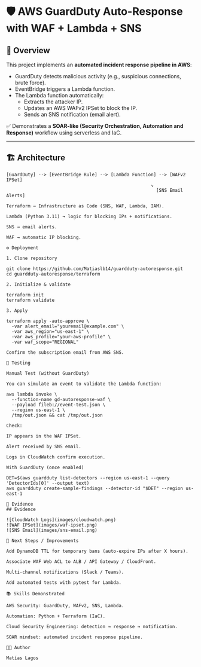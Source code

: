 # 🛡️ AWS GuardDuty Auto-Response with WAF + Lambda + SNS

## 🚀 Overview
This project implements an **automated incident response pipeline in AWS**:
- GuardDuty detects malicious activity (e.g., suspicious connections, brute force).
- EventBridge triggers a Lambda function.
- The Lambda function automatically:
  - Extracts the attacker IP.
  - Updates an AWS WAFv2 IPSet to block the IP.
  - Sends an SNS notification (email alert).

✅ Demonstrates a **SOAR-like (Security Orchestration, Automation and Response)** workflow using serverless and IaC.

---

## 🏗️ Architecture

```text
[GuardDuty] --> [EventBridge Rule] --> [Lambda Function] --> [WAFv2 IPSet]
                                                      ↘
                                                        [SNS Email Alerts]

Terraform → Infrastructure as Code (SNS, WAF, Lambda, IAM).

Lambda (Python 3.11) → logic for blocking IPs + notifications.

SNS → email alerts.

WAF → automatic IP blocking.

⚙️ Deployment

1. Clone repository

git clone https://github.com/Matiaslb14/guardduty-autoresponse.git
cd guardduty-autoresponse/terraform

2. Initialize & validate

terraform init
terraform validate

3. Apply

terraform apply -auto-approve \
  -var alert_email="youremail@example.com" \
  -var aws_region="us-east-1" \
  -var aws_profile="your-aws-profile" \
  -var waf_scope="REGIONAL"

Confirm the subscription email from AWS SNS.

🧪 Testing

Manual Test (without GuardDuty)

You can simulate an event to validate the Lambda function:

aws lambda invoke \
  --function-name gd-autoresponse-waf \
  --payload fileb://event-test.json \
  --region us-east-1 \
  /tmp/out.json && cat /tmp/out.json

Check:

IP appears in the WAF IPSet.

Alert received by SNS email.

Logs in CloudWatch confirm execution.

With GuardDuty (once enabled)

DET=$(aws guardduty list-detectors --region us-east-1 --query 'DetectorIds[0]' --output text)
aws guardduty create-sample-findings --detector-id "$DET" --region us-east-1

📸 Evidence
## Evidence

![CloudWatch Logs](images/cloudwatch.png)
![WAF IPSet](images/waf-ipset.png)
![SNS Email](images/sns-email.png)

🔮 Next Steps / Improvements

Add DynamoDB TTL for temporary bans (auto-expire IPs after X hours).

Associate WAF Web ACL to ALB / API Gateway / CloudFront.

Multi-channel notifications (Slack / Teams).

Add automated tests with pytest for Lambda.

📚 Skills Demonstrated

AWS Security: GuardDuty, WAFv2, SNS, Lambda.

Automation: Python + Terraform (IaC).

Cloud Security Engineering: detection → response → notification.

SOAR mindset: automated incident response pipeline.

👨‍💻 Author

Matías Lagos



